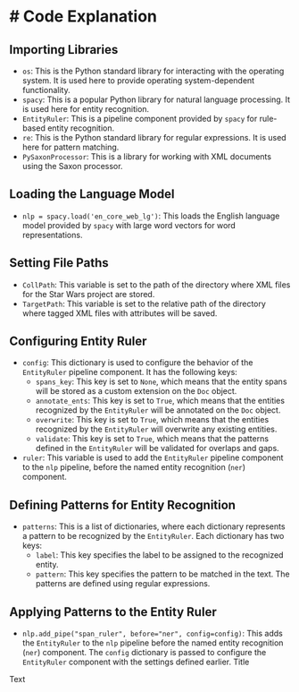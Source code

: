 # # Code Explanation

## Importing Libraries
- `os`: This is the Python standard library for interacting with the operating system. It is used here to provide operating system-dependent functionality.
- `spacy`: This is a popular Python library for natural language processing. It is used here for entity recognition.
- `EntityRuler`: This is a pipeline component provided by `spacy` for rule-based entity recognition.
- `re`: This is the Python standard library for regular expressions. It is used here for pattern matching.
- `PySaxonProcessor`: This is a library for working with XML documents using the Saxon processor.

## Loading the Language Model
- `nlp = spacy.load('en_core_web_lg')`: This loads the English language model provided by `spacy` with large word vectors for word representations.

## Setting File Paths
- `CollPath`: This variable is set to the path of the directory where XML files for the Star Wars project are stored.
- `TargetPath`: This variable is set to the relative path of the directory where tagged XML files with attributes will be saved.

## Configuring Entity Ruler
- `config`: This dictionary is used to configure the behavior of the `EntityRuler` pipeline component. It has the following keys:
  - `spans_key`: This key is set to `None`, which means that the entity spans will be stored as a custom extension on the `Doc` object.
  - `annotate_ents`: This key is set to `True`, which means that the entities recognized by the `EntityRuler` will be annotated on the `Doc` object.
  - `overwrite`: This key is set to `True`, which means that the entities recognized by the `EntityRuler` will overwrite any existing entities.
  - `validate`: This key is set to `True`, which means that the patterns defined in the `EntityRuler` will be validated for overlaps and gaps.
- `ruler`: This variable is used to add the `EntityRuler` pipeline component to the `nlp` pipeline, before the named entity recognition (`ner`) component.

## Defining Patterns for Entity Recognition
- `patterns`: This is a list of dictionaries, where each dictionary represents a pattern to be recognized by the `EntityRuler`. Each dictionary has two keys:
  - `label`: This key specifies the label to be assigned to the recognized entity.
  - `pattern`: This key specifies the pattern to be matched in the text. The patterns are defined using regular expressions.

## Applying Patterns to the Entity Ruler
- `nlp.add_pipe("span_ruler", before="ner", config=config)`: This adds the `EntityRuler` to the `nlp` pipeline before the named entity recognition (`ner`) component. The `config` dictionary is passed to configure the `EntityRuler` component with the settings defined earlier.
Title

Text
